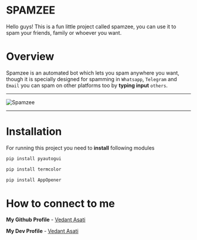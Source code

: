 # SPAMZEE

Hello guys! This is a fun little project called spamzee, you can use it to spam your friends, family or whoever you want.



# Overview

Spamzee is an automated bot which lets you spam anywhere you want, though it is specially designed for spamming in `Whatsapp`, `Telegram` and `Email` you can spam on other platforms too by **typing input** `others`.




_______________________________________________________________________________________________________________________________________________________________________


![Spamzee](https://user-images.githubusercontent.com/109758134/197852239-a4fcd37e-bfbf-45c2-b6bb-f58363708578.jpg)


_______________________________________________________________________________________________________________________________________________________________________




# Installation


For running this project you need to **install** following modules

```sh
pip install pyautogui
```

```sh
pip install termcolor
```

```sh
pip install AppOpener
```


# How to connect to me


**My Github Profile** - [Vedant Asati](https://github.com/Vedant-Asati03)

**My Dev Profile** - [Vedant Asati](https://dev.to/vedantasati03)
